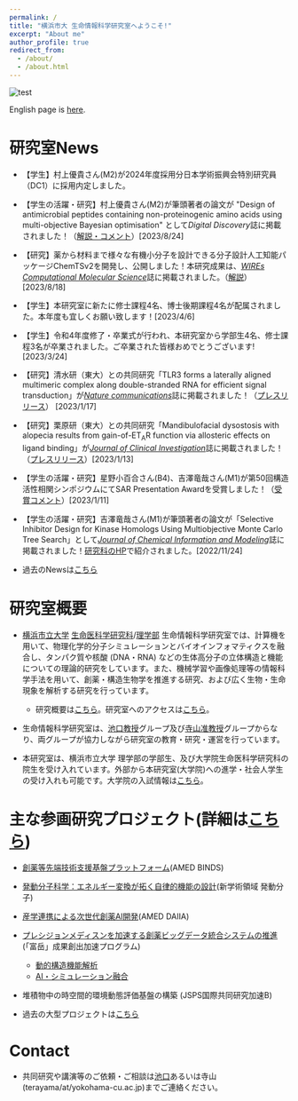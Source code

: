 ```yaml
---
permalink: /
title: "横浜市大 生命情報科学研究室へようこそ!"
excerpt: "About me"
author_profile: true
redirect_from: 
  - /about/
  - /about.html
---
```


![test](https://github.com/ycu-iil/cls-lab.jp.github.io/blob/master/images/top_simple.jpg?raw=true)


English page is [here](https://ycu-iil.github.io/cls-lab.en.github.io/).

# 研究室News

- 【学生】村上優貴さん(M2)が2024年度採用分日本学術振興会特別研究員（DC1）に採用内定しました。

-  【学生の活躍・研究】村上優貴さん(M2)が筆頭著者の論文が "Design of antimicrobial peptides containing non-proteinogenic amino acids using multi-objective Bayesian optimisation" として*Digital Discovery*誌に掲載されました！（[解説・コメント](https://www.yokohama-cu.ac.jp/news/2023/20230824murakamiyuuki.html?channel=main)）[2023/8/24]

- 【研究】薬から材料まで様々な有機小分子を設計できる分子設計人工知能パッケージChemTSv2を開発し、公開しました！本研究成果は、[*WIREs Computational Molecular Science*](https://doi.org/10.1002/wcms.1680)誌に掲載されました。（[解説](https://www.yokohama-cu.ac.jp/news/2023/20230818terayama.html)）[2023/8/18]

- 【学生】本研究室に新たに修士課程4名、博士後期課程4名が配属されました。本年度も宜しくお願い致します！[2023/4/6]

- 【学生】令和4年度修了・卒業式が行われ、本研究室から学部生4名、修士課程3名が卒業されました。ご卒業された皆様おめでとうございます! [2023/3/24]

- 【研究】清水研（東大）との共同研究「TLR3 forms a laterally aligned multimeric complex along double-stranded RNA for efficient signal transduction」が[*Nature communications*](https://doi.org/10.1038/s41467-023-35844-2)誌に掲載されました！（[プレスリリース](https://www.yokohama-cu.ac.jp/news/2022/202301ikeguchi_NC.html)） [2023/1/17]

- 【研究】栗原研（東大）との共同研究「Mandibulofacial dysostosis with alopecia results from gain-of-ET<sub>A</sub>R function via allosteric effects on ligand binding」が[*Journal of Clinical Investigation*](https://doi.org/10.1172/JCI151536)誌に掲載されました！（[プレスリリース](https://www.yokohama-cu.ac.jp/news/2022/202301ikeguchi.html)）[2023/1/13]

- 【学生の活躍・研究】星野小百合さん(B4)、吉澤竜哉さん(M1)が第50回構造活性相関シンポジウムにてSAR Presentation Awardを受賞しました！（[受賞コメント](http://www.tsurumi.yokohama-cu.ac.jp/news/20230111hoshino_yoshizawa.html)）[2023/1/11]

- 【学生の活躍・研究】吉澤竜哉さん(M1)が筆頭著者の論文が「Selective Inhibitor Design for Kinase Homologs Using Multiobjective Monte Carlo Tree Search」として[*Journal of Chemical Information and Modeling*](https://pubs.acs.org/doi/10.1021/acs.jcim.2c00787)誌に掲載されました！[研究科のHP](http://www.tsurumi.yokohama-cu.ac.jp/news/20221124yoshizawa.html)で紹介されました。[2022/11/24]


- 過去のNewsは[こちら](https://ycu-iil.github.io/cls-lab.jp.github.io/old/)


# 研究室概要
- [横浜市立大学](https://www.yokohama-cu.ac.jp) [生命医科学研究科](http://www.tsurumi.yokohama-cu.ac.jp/index.html)/[理学部](https://www.yokohama-cu.ac.jp/academics/science/index.html) 生命情報科学研究室では、計算機を用いて、物理化学的分子シミュレーションとバイオインフォマティクスを融合し、タンパク質や核酸 (DNA・RNA) などの生体高分子の立体構造と機能についての理論的研究をしています。また、機械学習や画像処理等の情報科学手法を用いて、創薬・構造生物学を推進する研究、および広く生物・生命現象を解析する研究を行っています。

  - 研究概要は[こちら](https://ycu-iil.github.io/cls-lab.jp.github.io/research/)。研究室へのアクセスは[こちら](https://ycu-iil.github.io/cls-lab.jp.github.io/access/)。

- 生命情報科学研究室は、[池口教授](https://ycu-iil.github.io/cls-lab.jp.github.io/members/)グループ及び[寺山准教授](https://ycu-iil.github.io/cls-lab.jp.github.io/members/)グループからなり、両グループが協力しながら研究室の教育・研究・運営を行っています。

- 本研究室は、横浜市立大学 理学部の学部生、及び大学院生命医科学研究科の院生を受け入れています。外部から本研究室(大学院)への進学・社会人学生の受け入れも可能です。大学院の入試情報は[こちら](http://www.tsurumi.yokohama-cu.ac.jp/admis/index.html)。




# 主な参画研究プロジェクト(詳細は[こちら](https://ycu-iil.github.io/cls-lab.jp.github.io/projects/))

- [創薬等先端技術支援基盤プラットフォーム](https://www.binds.jp)(AMED BINDS)

- [発動分子科学：エネルギー変換が拓く自律的機能の設計](http://www.molecular-engine.bio.titech.ac.jp)(新学術領域 発動分子)

- [産学連携による次世代創薬AI開発](https://www.amed.go.jp/program/list/11/02/001_02-04.html)(AMED DAIIA)

- [プレシジョンメディスンを加速する創薬ビッグデータ統合システムの推進](https://mddpm.riken.jp)(「富岳」成果創出加速プログラム)
  - [動的構造機能解析](https://mddpm.riken.jp/research/1_bunshibyotai.html)
  - [AI・シミュレーション融合](https://mddpm.riken.jp/research/4_AIDATA.html)

- 堆積物中の時空間的環境動態評価基盤の構築 (JSPS国際共同研究加速B)

- 過去の大型プロジェクトは[こちら](https://ycu-iil.github.io/cls-lab.jp.github.io/old/)

#  Contact

  - 共同研究や講演等のご依頼・ご相談は[池口](https://ycu-iil.github.io/cls-lab.jp.github.io/members/)あるいは寺山(terayama/at/yokohama-cu.ac.jp)までご連絡ください。
